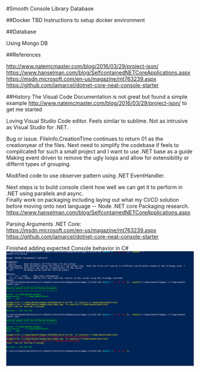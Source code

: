 #Smooth
Console
Library
Database

##Docker
TBD Instructions to setup docker environment

##Database

Using Mongo DB

##References

<http://www.natemcmaster.com/blog/2016/03/29/project-json/> 
<https://www.hanselman.com/blog/SelfcontainedNETCoreApplications.aspx>
<https://msdn.microsoft.com/en-us/magazine/mt763239.aspx>
<https://github.com/iamarcel/dotnet-core-neat-console-starter>

##History
The Visual Code Documentation is not great but found a simple example <http://www.natemcmaster.com/blog/2016/03/29/project-json/> to get me started

Loving Visual Studio Code editor.   Feels similar to sublime.   Not as intrusive as Visual Studio for .NET. 

Bug or issue.  FileInfo.CreationTime continues to return 01 as the creationyear of the files.
Next need to simplify the codebase if feels to complicated for such a small project and I want to use .NET base as a guide
Making event driven to remove the ugly loops and allow for extensibility or differnt types of grouping.

Modified code to use observer pattern using .NET EventHandler.  

Next steps is to build console client how well we can get it to perform in .NET using parallels and async.  
Finally work on packaging including laying out what my CI/CD solution before moving onto next language -- Node
.NET core Packaging research.  <https://www.hanselman.com/blog/SelfcontainedNETCoreApplications.aspx>

Parsing Arguments .NET Core:  
<https://msdn.microsoft.com/en-us/magazine/mt763239.aspx>
<https://github.com/iamarcel/dotnet-core-neat-console-starter>

Finished adding expected Console behavior in C#
![alt tag](https://github.com/jbrach/smooth/blob/master/stuff/smoothconsole_core.png?raw=true) 
